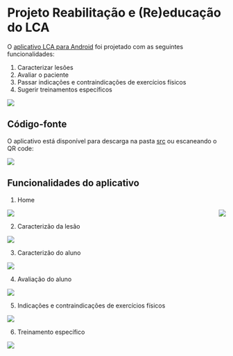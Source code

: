 # Projeto Reabilitação e (Re)educação do LCA

O [aplicativo LCA para Android](src/LCA.apk) foi projetado com as seguintes funcionalidades:
1. Caracterizar lesões
2. Avaliar o paciente
3. Passar indicações e contraindicações de exercícios físicos
4. Sugerir treinamentos específicos

![](images/lca-icon.png) 

## Código-fonte
O aplicativo está disponível para descarga na pasta [src](src/)
ou escaneando o QR code:

![](images/lca-qr.png)

## Funcionalidades do aplicativo
1. Home

  ![](images/lca-app01.png)
<img align="right" src="images/lca-app02.png">

2. Caracterizão da lesão

  ![](images/lca-app02.png)

3. Caracterizão do aluno

  ![](images/lca-app03.png)

4. Avaliação do aluno

  ![](images/lca-app04.png)

5. Indicações e contraindicações de exercícios físicos

  ![](images/lca-app05.png)

6. Treinamento específico

  ![](images/lca-app06.png)
